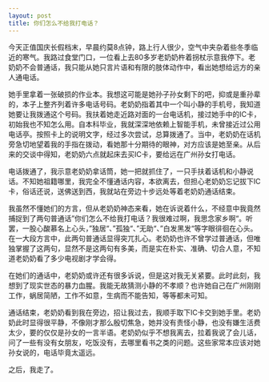 ```yaml
---
layout: post
title: 你们怎么不给我打电话？
---
```

今天正值国庆长假档末，早晨约莫8点钟，路上行人很少，空气中夹杂着些冬季临近的寒气。我路过食堂门口，一位看上去80多岁老奶奶杵着拐杖示意我停下。老奶奶不会普通话，我只能从她只言片语和有限的肢体动作中，看出她想给远方的亲人通电话。

她手里拿着一张破损的作业本。我想这可能是她孙子孙女剩下的吧，抑或是重孙辈的，本子上整齐列着许多电话号码。老奶奶指着其中一个叫小静的手机号，我知道她要让我拨通这个号码。我扶着她走近路对面的一台电话机，接过她手中的IC卡，初始我也不知怎么用。自本科毕业，我就深深地依赖上智能手机，未曾接近过公用电话亭。按照卡上的说明文字，经过多次尝试，总算拨通了。当中，老奶奶在话机旁急切地望着我的手指在拨动，看她那十分期待的眼神，对方应该是她至亲。从后来的交谈中得知，老奶奶六点就起床去买IC卡，要给远在广州孙女打电话。

电话拨通了，我示意老奶奶拿话筒，她一把就抓住了，一只手扶着话机和小静说话。不知她祖籍哪里，我完全不懂通话内容，本欲离去，但担心老奶奶忘记拔下IC卡，俗话还说，送佛送到西，我就站在旁边十步远处等着老奶奶通话结束。

我虽然不懂她们的方言，但从老奶奶神态来看，她在诉说着什么，不经意中我竟然捕捉到了两句普通话”你们怎么不给我打电话？我很难过啊，我思念家乡啊“。听罢，一股心酸慕名上心头，”独居“、”孤独“、”无助“、”白发黑发“等字眼徘徊在心头。在一大段方言中，此两句普通话显得突兀扎心。老奶奶也许不曾学过普通话，但唯独掌握了这两句，显然不是这两句有多美，而是实在朴实、准确、切合人意，不知道老奶奶看了多少电视剧才学会得。

在她们的通话中，老奶奶或许还有很多诉说，但是这对我无关紧要。此时此刻，我想到了现实世态的暴力血腥。我能无故猜测小静的不孝顺？也许她自己在广州刚刚工作，蜗居简陋，工作不如意，生病而不能告知，等等都未可知。

通话结束，老奶奶看到我在旁边，招让我过去，我顺手取下IC卡交到她手里。老奶奶此时显得很平静，不像刚才那么殷切焦急，她并没有责怪小静，也没有嫌生活费太少，要的仅仅是孙女的一言半语。老奶奶似乎不想我离去，拉着我说了会儿话，问了一些有没有女朋友，吃饭没有，去哪里看书之类的问题。这些家常本应该对她孙女说的，电话毕竟太遥远。

之后，我走了。

